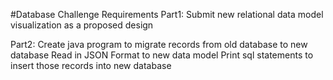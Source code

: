 #Database Challenge Requirements
Part1:
Submit new relational data model visualization as a proposed design

Part2:
Create java program to migrate records from old database to new database
Read in JSON
Format to new data model
Print sql statements to insert those records into new database